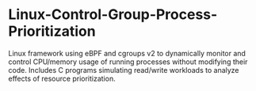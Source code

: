 # Linux-Control-Group-Process-Prioritization
Linux framework using eBPF and cgroups v2 to dynamically monitor and control CPU/memory usage of running processes without modifying their code. Includes C programs simulating read/write workloads to analyze effects of resource prioritization.
